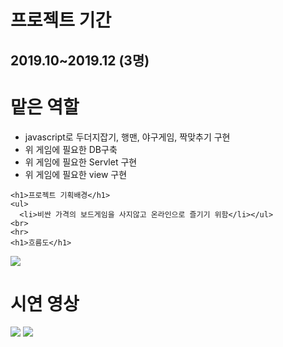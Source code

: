<html>
  <body>
    <h1>프로젝트 기간</h1>
    <h2>2019.10~2019.12 (3명)</h2>
    <h1>맡은 역할</h1>
    <ul>
      <li>javascript로 두더지잡기, 행맨, 야구게임, 짝맞추기 구현</li>
      <li>위 게임에 필요한 DB구축</li>
    <li>위 게임에 필요한 Servlet 구현</li>
    <li>위 게임에 필요한 view 구현</li>
    </ul>
 
    <h1>프로젝트 기획배경</h1>
    <ul>
      <li>비싼 가격의 보드게임을 사지않고 온라인으로 즐기기 위함</li></ul>
    <br>
    <hr>
    <h1>흐름도</h1>
<img src="https://user-images.githubusercontent.com/90567066/147452995-b2b8e201-5849-4df2-a0be-192bbcc15acf.png">
    <h1>시연 영상</h1><img src="https://user-images.githubusercontent.com/90567066/147453906-30b39719-2dbd-4690-b607-2833aa2b60a3.gif">
<img src="https://user-images.githubusercontent.com/90567066/147453914-6f3ee43b-73bc-414c-a0f7-f088fb7511dd.gif">
  </body>
  </html>
